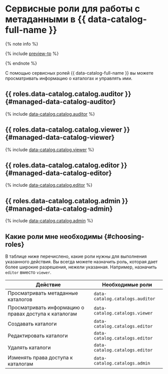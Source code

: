 # Сервисные роли для работы с метаданными в {{ data-catalog-full-name }}

{% note info %}

{% include [preview-tp](../../_includes/preview-tp.md) %}

{% endnote %}

С помощью сервисных ролей {{ data-catalog-full-name }} вы можете просматривать информацию о каталогах и управлять ими.

## {{ roles.data-catalog.catalog.auditor }} {#managed-data-catalog-auditor}

{% include [data-catalog.catalog.auditor](../../_roles/data-catalog/catalogs/auditor.md) %}

## {{ roles.data-catalog.catalog.viewer }} {#managed-data-catalog-viewer}

{% include [data-catalog.catalog.viewer](../../_roles/data-catalog/catalogs/viewer.md) %}

## {{ roles.data-catalog.catalog.editor }} {#managed-data-catalog-editor}

{% include [data-catalog.catalog.editor](../../_roles/data-catalog/catalogs/editor.md) %}

## {{ roles.data-catalog.catalog.admin }} {#managed-data-catalog-admin}

{% include [data-catalog.catalog.admin](../../_roles/data-catalog/catalogs/admin.md) %}

## Какие роли мне необходимы {#choosing-roles}

В таблице ниже перечислено, какие роли нужны для выполнения указанного действия. Вы всегда можете назначить роль, которая дает более широкие разрешения, нежели указанная. Например, назначить `editor` вместо `viewer`.

| Действие                                              | Необходимые роли                |
|-------------------------------------------------------|---------------------------------|
| Просматривать метаданные каталогов                    | `data-catalog.catalogs.auditor` |
| Просматривать информацию о правах доступа к каталогам | `data-catalog.catalogs.viewer`  |
| Создавать каталоги                                    | `data-catalog.catalogs.editor`  |
| Редактировать каталоги                                | `data-catalog.catalogs.editor`  |
| Удалять каталоги                                      | `data-catalog.catalogs.editor`  |
| Изменять права доступа к каталогам                    | `data-catalog.catalogs.admin`   |
